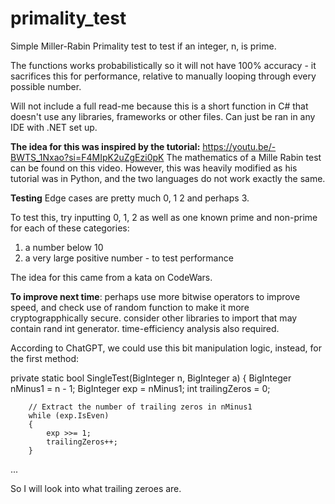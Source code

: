 # primality_test
Simple Miller-Rabin Primality test to test if an integer, n, is prime. 

The functions works probabilistically so it will not have 100% accuracy - it sacrifices this for performance, relative to manually looping through every possible number.

Will not include a full read-me because this is a short function in C# that doesn't use any libraries, frameworks or other files. Can just be ran in any IDE with .NET set up. 

**The idea for this was inspired by the tutorial:** https://youtu.be/-BWTS_1Nxao?si=F4MIpK2uZgEzi0pK   The mathematics of a Mille Rabin test can be found on this video.
However, this was heavily modified as his tutorial was in Python, and the two languages do not work exactly the same. 

**Testing** 
Edge cases are pretty much 0, 1 2 and perhaps 3.

To test this, try inputting 0, 1, 2 as well as one known prime and non-prime for each of these categories:
  1. a number below 10
  2. a very large positive number - to test performance

The idea for this came from a kata on CodeWars.


**To improve next time**: perhaps use more bitwise operators to improve speed, and check use of random function to make it more cryptograpphically secure. consider other libraries to import that may contain rand int generator. time-efficiency analysis also required.

According to ChatGPT, we could use this bit manipulation logic, instead, for the first method:

private static bool SingleTest(BigInteger n, BigInteger a)
    {
        BigInteger nMinus1 = n - 1;
        BigInteger exp = nMinus1;
        int trailingZeros = 0;

        // Extract the number of trailing zeros in nMinus1
        while (exp.IsEven)
        {
            exp >>= 1;
            trailingZeros++;
        }
  ...

So I will look into what trailing zeroes are. 
